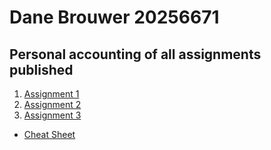 # Dane Brouwer 20256671
## Personal accounting of all assignments published
<ol>
  <li><a href="https://github.com/Danebrouwer97/ISM354Master/tree/master/Assignment%201">Assignment 1</a></li>
  <li><a href="https://github.com/Danebrouwer97/ISM354Master/tree/master/Assignment%202">Assignment 2</a></li>
  <li><a href="https://github.com/Danebrouwer97/ISM354Master/tree/master/Assignment%203">Assignment 3</a></li>
</ol>
<ul>
  <li><a href="https://github.com/Danebrouwer97/ISM354Master/tree/master/Cheat%20Sheet">Cheat Sheet</a></li>
</ul>
